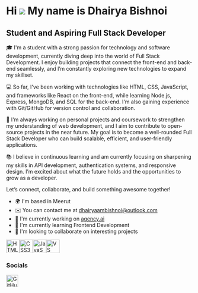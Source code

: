 Hi ![](https://user-images.githubusercontent.com/18350557/176309783-0785949b-9127-417c-8b55-ab5a4333674e.gif) My name is Dhairya Bishnoi
========================================================================================================================================

Student and Aspiring Full Stack Developer
-----------------------------------------

🎓 I'm a student with a strong passion for technology and software development, currently diving deep into the world of Full Stack Development. I enjoy building projects that connect the front-end and back-end seamlessly, and I’m constantly exploring new technologies to expand my skillset.

💻 So far, I've been working with technologies like HTML, CSS, JavaScript, and frameworks like React on the front-end, while learning Node.js, Express, MongoDB, and SQL for the back-end. I'm also gaining experience with Git/GitHub for version control and collaboration.

🚀 I'm always working on personal projects and coursework to strengthen my understanding of web development, and I aim to contribute to open-source projects in the near future. My goal is to become a well-rounded Full Stack Developer who can build scalable, efficient, and user-friendly applications.

📚 I believe in continuous learning and am currently focusing on sharpening my skills in API development, authentication systems, and responsive design. I’m excited about what the future holds and the opportunities to grow as a developer.

Let’s connect, collaborate, and build something awesome together!

* 🌍  I'm based in Meerut
* ✉️  You can contact me at [dhairyaambishnoi@outlook.com](mailto:dhairyaambishnoi@outlook.com)
* 🚀  I'm currently working on [agency.ai](https://github.com/DhairyaaMBishnoi/agency-ai)
* 🧠  I'm currently learning Frontend Development
* 👥  I'm looking to collaborate on interesting projects

<p align="left">
<a href="https://developer.mozilla.org/en-US/docs/Glossary/HTML5" target="_blank" rel="noreferrer"><img src="https://raw.githubusercontent.com/danielcranney/readme-generator/main/public/icons/skills/html5-colored.svg" alt="HTML5" title="HTML5" width="36" height="36" /></a><a href="https://www.w3.org/TR/CSS/#css" target="_blank" rel="noreferrer"><img src="https://raw.githubusercontent.com/danielcranney/readme-generator/main/public/icons/skills/css3-colored.svg" alt="CSS3" title="CSS3" width="36" height="36" /></a><a href="https://developer.mozilla.org/en-US/docs/Web/JavaScript" target="_blank" rel="noreferrer"><img src="https://raw.githubusercontent.com/danielcranney/readme-generator/main/public/icons/skills/javascript-colored.svg" alt="JavaScript" title="JavaScript" width="36" height="36" /></a><a href="https://code.visualstudio.com/" target="_blank" rel="noreferrer"><img src="https://raw.githubusercontent.com/danielcranney/readme-generator/main/public/icons/skills/visualstudiocode-colored.svg" alt="VS Code" title="VS Code" width="36" height="36" /></a>
</p>

### Socials

<p align="left"> <a href="https://www.github.com/DhairyaaMBishnoi" target="_blank" rel="noreferrer"> <picture> <source media="(prefers-color-scheme: dark)" srcset="https://raw.githubusercontent.com/danielcranney/readme-generator/main/public/icons/socials/github-dark.svg" /> <source media="(prefers-color-scheme: light)" srcset="https://raw.githubusercontent.com/danielcranney/readme-generator/main/public/icons/socials/github.svg" /> <img src="https://raw.githubusercontent.com/danielcranney/readme-generator/main/public/icons/socials/github.svg" width="32" height="32" alt="GitHub" title="GitHub" /> </picture> </a></p>
